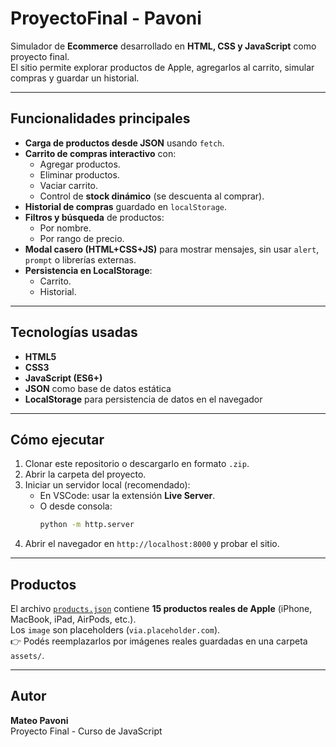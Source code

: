 # ProyectoFinal - Pavoni

Simulador de **Ecommerce** desarrollado en **HTML, CSS y JavaScript** como proyecto final.  
El sitio permite explorar productos de Apple, agregarlos al carrito, simular compras y guardar un historial.  

---

## Funcionalidades principales
- **Carga de productos desde JSON** usando `fetch`.
- **Carrito de compras interactivo** con:
  - Agregar productos.
  - Eliminar productos.
  - Vaciar carrito.
  - Control de **stock dinámico** (se descuenta al comprar).
- **Historial de compras** guardado en `localStorage`.
- **Filtros y búsqueda** de productos:
  - Por nombre.
  - Por rango de precio.
- **Modal casero (HTML+CSS+JS)** para mostrar mensajes, sin usar `alert`, `prompt` o librerías externas.
- **Persistencia en LocalStorage**:
  - Carrito.
  - Historial.

---

## Tecnologías usadas
- **HTML5**
- **CSS3**
- **JavaScript (ES6+)**
- **JSON** como base de datos estática
- **LocalStorage** para persistencia de datos en el navegador

---

## Cómo ejecutar
1. Clonar este repositorio o descargarlo en formato `.zip`.
2. Abrir la carpeta del proyecto.
3. Iniciar un servidor local (recomendado):
   - En VSCode: usar la extensión **Live Server**.
   - O desde consola:
     ```bash
     python -m http.server
     ```
4. Abrir el navegador en `http://localhost:8000` y probar el sitio.
   
---

## Productos
El archivo [`products.json`](products.json) contiene **15 productos reales de Apple** (iPhone, MacBook, iPad, AirPods, etc.).  
Los `image` son placeholders (`via.placeholder.com`).  
👉 Podés reemplazarlos por imágenes reales guardadas en una carpeta `assets/`.

---

## Autor
**Mateo Pavoni**  
Proyecto Final - Curso de JavaScript
